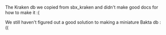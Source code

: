 The Kraken db we copied from sbx_kraken and didn't make good docs for how to make it :(

We still haven't figured out a good solution to making a miniature Bakta db :((